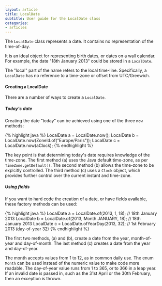 ```yaml
---
layout: article
title: LocalDate
subtitle: User guide for the LocalDate class
categories:
- articles
---
```


The `LocalDate` class represents a date.
It contains no representation of the time-of-day.

It is an ideal object for representing birth dates, or dates on a wall calendar.
For example, the date "18th January 2013" could be stored in a `LocalDate`.

The "local" part of the name refers to the local time-line.
Specifically, a `LocalDate` has no reference to a time-zone or offset from UTC/Greewich.

#### Creating a LocalDate

There are a number of ways to create a `LocalDate`.

##### Today's date

Creating the date "today" can be achieved using one of the three `now` methods:

{% highlight java %}
LocalDate a = LocalDate.now();
LocalDate b = LocalDate.now(ZoneId.of("Europe/Paris"));
LocalDate c = LocalDate.now(aClock);
{% endhighlight %}

The key point is that determining today's date requires knowledge of the time-zone.
The first method (a) uses the Java default time-zone, as per `TimeZone.getDefault()`.
The second method (b) allows the time-zone to be explcitly controlled.
The third method (c) uses a `Clock` object, which provides further control over the current instant and time-zone.

##### Using fields

If you want to hard code the creation of a date, or have fields available, these factory
methods can be used:

{% highlight java %}
LocalDate a = LocalDate.of(2013, 1, 18);              // 18th January 2013
LocalDate b = LocalDate.of(2013, Month.JANUARY, 18);  // 18th January 2013
LocalDate c = LocalDate.ofYearDay(2013, 32);          // 1st February 2013 (day-of-year 32)
{% endhighlight %}

The first two methods, (a) and (b), create a date from the year, month-of-year and day-of-month.
The last method (c) creates a date from the year and day-of-year.

The month accepts values from 1 to 12, as in common daily use.
The enum `Month` can be used instead of the numeric value to make code more readable.
The day-of-year value runs from 1 to 365, or to 366 in a leap year.
If an invalid date is passed in, such as the 31st April or the 30th February, then an exception is thrown.



